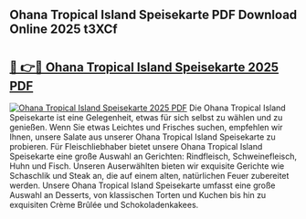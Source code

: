 ## Ohana Tropical Island Speisekarte PDF Download Online 2025 t3XCf

# <h2><a href="http://gcaxqb.nevu.top/?p=Ohana+Tropical+Island+Speisekarte">🔗 👉🔴 Ohana Tropical Island Speisekarte 2025 PDF</a></h2>

[![Ohana Tropical Island Speisekarte 2025 PDF](https://i.imgur.com/dBaPXMq.png)](http://gcaxqb.nevu.top/?p=Ohana+Tropical+Island+Speisekarte)
Die Ohana Tropical Island Speisekarte ist eine Gelegenheit, etwas für sich selbst zu wählen und zu genießen. Wenn Sie etwas Leichtes und Frisches suchen, empfehlen wir Ihnen, unsere Salate aus unserer Ohana Tropical Island Speisekarte zu probieren. Für Fleischliebhaber bietet unsere Ohana Tropical Island Speisekarte eine große Auswahl an Gerichten: Rindfleisch, Schweinefleisch, Huhn und Fisch. Unseren Auserwählten bieten wir exquisite Gerichte wie Schaschlik und Steak an, die auf einem alten, natürlichen Feuer zubereitet werden. Unsere Ohana Tropical Island Speisekarte umfasst eine große Auswahl an Desserts, von klassischen Torten und Kuchen bis hin zu exquisiten Crème Brûlée und Schokoladenkakees.
